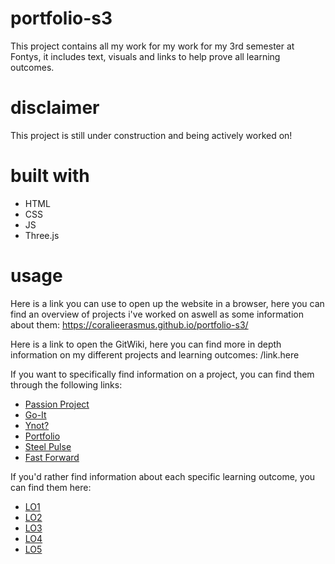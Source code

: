 # portfolio-s3
This project contains all my work for my work for my 3rd semester at Fontys, it includes  text, visuals and links to help prove all learning outcomes.

# disclaimer
This project is still under construction and being actively worked on!
 
 # built with
<ul>
<li>HTML</li>
<li>CSS</li>
<li>JS</li>
<li>Three.js</li>
</ul>

# usage
Here is a link you can use to open up the website in a browser, here you can find an overview of projects i've worked on aswell as some information about them: https://coralieerasmus.github.io/portfolio-s3/

Here is a link to open the GitWiki, here you can find more in depth information on my different projects and learning outcomes: /link.here

If you want to specifically find information on a project, you can find them through the following links:
<ul>
<a href="http://127.0.0.1:5501/passion-project.html"><li>Passion Project</li></a>
<a href="http://127.0.0.1:5501/go-it.html"><li>Go-It</li></a>
<a href="http://127.0.0.1:5501/ynot.html"><li>Ynot?</li></a>
<a href="http://127.0.0.1:5501/portfolio.html"><li>Portfolio</li></a>
<a href="http://127.0.0.1:5501/steelpulse.html"><li>Steel Pulse</li></a>
<a href="http://127.0.0.1:5501/fast-forward.html"><li>Fast Forward</li></a>
</ul>

If you'd rather find information about each specific learning outcome, you can find them here:
<ul>
<a href="https://github.com/coralieerasmus/portfolio-s3/wiki/Conceptualize,-Design-and-Develop-Interactive-Media-Products"><li>LO1</li></a>
<a href="https://github.com/coralieerasmus/portfolio-s3/wiki/Transferable-Production"><li>LO2</li></a>
<a href="https://github.com/coralieerasmus/portfolio-s3/wiki/Creative-Iterations"><li>LO3</li></a>
<a href="https://github.com/coralieerasmus/portfolio-s3/wiki/Professional-Standard"><li>LO4</li></a>
<a href="https://github.com/coralieerasmus/portfolio-s3/wiki/Personal-Leadership"><li>LO5</li></a>
</ul>

